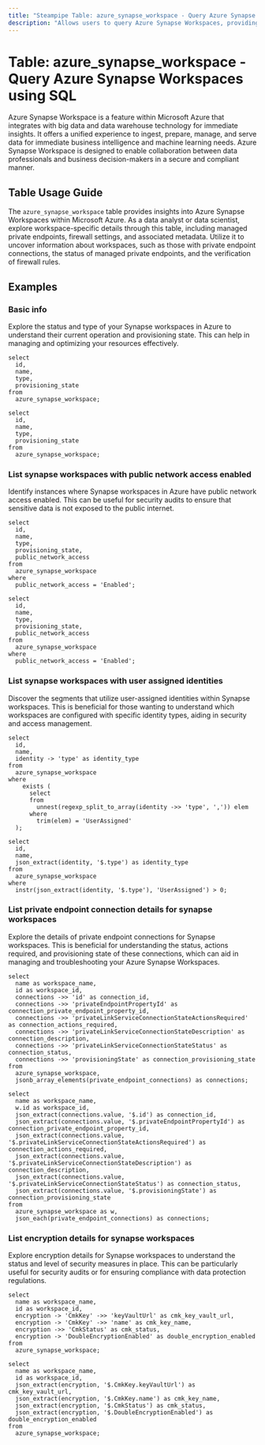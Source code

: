 ```yaml
---
title: "Steampipe Table: azure_synapse_workspace - Query Azure Synapse Workspaces using SQL"
description: "Allows users to query Azure Synapse Workspaces, providing insights into the analytics service that brings together enterprise data warehousing and Big Data analytics."
---
```


# Table: azure_synapse_workspace - Query Azure Synapse Workspaces using SQL

Azure Synapse Workspace is a feature within Microsoft Azure that integrates with big data and data warehouse technology for immediate insights. It offers a unified experience to ingest, prepare, manage, and serve data for immediate business intelligence and machine learning needs. Azure Synapse Workspace is designed to enable collaboration between data professionals and business decision-makers in a secure and compliant manner.

## Table Usage Guide

The `azure_synapse_workspace` table provides insights into Azure Synapse Workspaces within Microsoft Azure. As a data analyst or data scientist, explore workspace-specific details through this table, including managed private endpoints, firewall settings, and associated metadata. Utilize it to uncover information about workspaces, such as those with private endpoint connections, the status of managed private endpoints, and the verification of firewall rules.

## Examples

### Basic info
Explore the status and type of your Synapse workspaces in Azure to understand their current operation and provisioning state. This can help in managing and optimizing your resources effectively.

```sql+postgres
select
  id,
  name,
  type,
  provisioning_state
from
  azure_synapse_workspace;
```

```sql+sqlite
select
  id,
  name,
  type,
  provisioning_state
from
  azure_synapse_workspace;
```

### List synapse workspaces with public network access enabled
Identify instances where Synapse workspaces in Azure have public network access enabled. This can be useful for security audits to ensure that sensitive data is not exposed to the public internet.

```sql+postgres
select
  id,
  name,
  type,
  provisioning_state,
  public_network_access
from
  azure_synapse_workspace
where
  public_network_access = 'Enabled';
```

```sql+sqlite
select
  id,
  name,
  type,
  provisioning_state,
  public_network_access
from
  azure_synapse_workspace
where
  public_network_access = 'Enabled';
```

### List synapse workspaces with user assigned identities
Discover the segments that utilize user-assigned identities within Synapse workspaces. This is beneficial for those wanting to understand which workspaces are configured with specific identity types, aiding in security and access management.

```sql+postgres
select
  id,
  name,
  identity -> 'type' as identity_type
from
  azure_synapse_workspace
where
    exists (
      select
      from
        unnest(regexp_split_to_array(identity ->> 'type', ',')) elem
      where
        trim(elem) = 'UserAssigned'
  );
```

```sql+sqlite
select
  id,
  name,
  json_extract(identity, '$.type') as identity_type
from
  azure_synapse_workspace
where
  instr(json_extract(identity, '$.type'), 'UserAssigned') > 0;
```

### List private endpoint connection details for synapse workspaces
Explore the details of private endpoint connections for Synapse workspaces. This is beneficial for understanding the status, actions required, and provisioning state of these connections, which can aid in managing and troubleshooting your Azure Synapse Workspaces.

```sql+postgres
select
  name as workspace_name,
  id as workspace_id,
  connections ->> 'id' as connection_id,
  connections ->> 'privateEndpointPropertyId' as connection_private_endpoint_property_id,
  connections ->> 'privateLinkServiceConnectionStateActionsRequired' as connection_actions_required,
  connections ->> 'privateLinkServiceConnectionStateDescription' as connection_description,
  connections ->> 'privateLinkServiceConnectionStateStatus' as connection_status,
  connections ->> 'provisioningState' as connection_provisioning_state
from
  azure_synapse_workspace,
  jsonb_array_elements(private_endpoint_connections) as connections;
```

```sql+sqlite
select
  name as workspace_name,
  w.id as workspace_id,
  json_extract(connections.value, '$.id') as connection_id,
  json_extract(connections.value, '$.privateEndpointPropertyId') as connection_private_endpoint_property_id,
  json_extract(connections.value, '$.privateLinkServiceConnectionStateActionsRequired') as connection_actions_required,
  json_extract(connections.value, '$.privateLinkServiceConnectionStateDescription') as connection_description,
  json_extract(connections.value, '$.privateLinkServiceConnectionStateStatus') as connection_status,
  json_extract(connections.value, '$.provisioningState') as connection_provisioning_state
from
  azure_synapse_workspace as w,
  json_each(private_endpoint_connections) as connections;
```

### List encryption details for synapse workspaces
Explore encryption details for Synapse workspaces to understand the status and level of security measures in place. This can be particularly useful for security audits or for ensuring compliance with data protection regulations.

```sql+postgres
select
  name as workspace_name,
  id as workspace_id,
  encryption -> 'CmkKey' ->> 'keyVaultUrl' as cmk_key_vault_url,
  encryption -> 'CmkKey' ->> 'name' as cmk_key_name,
  encryption ->> 'CmkStatus' as cmk_status,
  encryption -> 'DoubleEncryptionEnabled' as double_encryption_enabled
from
  azure_synapse_workspace;
```

```sql+sqlite
select
  name as workspace_name,
  id as workspace_id,
  json_extract(encryption, '$.CmkKey.keyVaultUrl') as cmk_key_vault_url,
  json_extract(encryption, '$.CmkKey.name') as cmk_key_name,
  json_extract(encryption, '$.CmkStatus') as cmk_status,
  json_extract(encryption, '$.DoubleEncryptionEnabled') as double_encryption_enabled
from
  azure_synapse_workspace;
```